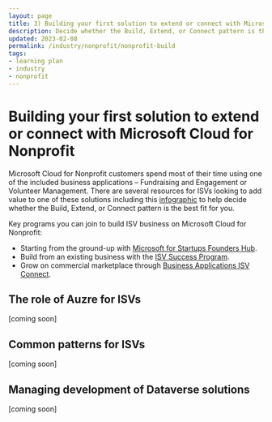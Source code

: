 ```yaml
---
layout: page
title: 3) Building your first solution to extend or connect with Microsoft Cloud for Nonprofit
description: Decide whether the Build, Extend, or Connect pattern is the best fit for you.
updated: 2023-02-08
permalink: /industry/nonprofit/nonprofit-build
tags:
- learning plan
- industry
- nonprofit
---
```


# Building your first solution to extend or connect with Microsoft Cloud for Nonprofit
Microsoft Cloud for Nonprofit customers spend most of their time using one of the included business applications – Fundraising and Engagement or Volunteer Management. There are several resources for ISVs looking to add value to one of these solutions including this [infographic](https://assetsprod.microsoft.com/en-us/dyn365-isv-infographic.pdf) to help decide whether the Build, Extend, or Connect pattern is the best fit for you.

Key programs you can join to build ISV business on Microsoft Cloud for Nonprofit:
 - Starting from the ground-up with [Microsoft for Startups Founders Hub](https://www.microsoft.com/en-us/startups?rtc=1).
 - Build from an existing business with the [ISV Success Program](https://www.microsoft.com/en-us/isv/).
 - Grow on commercial marketplace through [Business Applications ISV Connect](https://partner.microsoft.com/en-us/solutions/business-applications/isv-build).

## The role of Auzre for ISVs
[coming soon]

## Common patterns for ISVs
[coming soon]

## Managing development of Dataverse solutions
[coming soon]
